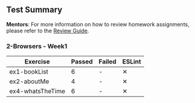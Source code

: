 ## Test Summary

**Mentors**: For more information on how to review homework assignments, please refer to the [Review Guide](https://github.com/HackYourFuture/mentors/blob/main/assignment-support/review-guide.md).

### 2-Browsers - Week1

|     Exercise     | Passed | Failed | ESLint |
|------------------|--------|--------|--------|
| ex1-bookList     |   6    |   -    |   ✕    |
| ex2-aboutMe      |   4    |   -    |   ✕    |
| ex4-whatsTheTime |   6    |   -    |   ✕    |
